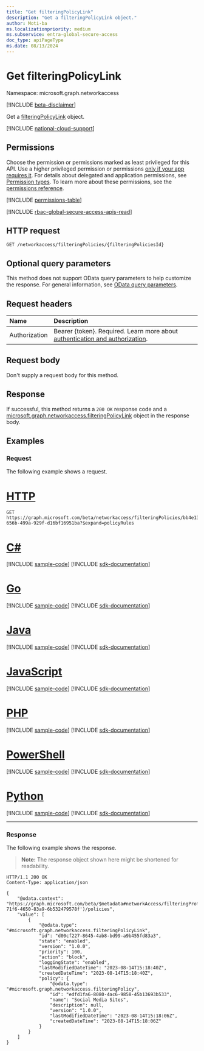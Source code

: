 ```yaml
---
title: "Get filteringPolicyLink"
description: "Get a filteringPolicyLink object."
author: Moti-ba
ms.localizationpriority: medium
ms.subservice: entra-global-secure-access
doc_type: apiPageType
ms.date: 08/13/2024
---
```


# Get filteringPolicyLink
Namespace: microsoft.graph.networkaccess

[!INCLUDE [beta-disclaimer](../../includes/beta-disclaimer.md)]

Get a [filteringPolicyLink](../resources/networkaccess-filteringpolicylink.md) object.

[!INCLUDE [national-cloud-support](../../includes/global-only.md)]

## Permissions
Choose the permission or permissions marked as least privileged for this API. Use a higher privileged permission or permissions [only if your app requires it](/graph/permissions-overview#best-practices-for-using-microsoft-graph-permissions). For details about delegated and application permissions, see [Permission types](/graph/permissions-overview#permission-types). To learn more about these permissions, see the [permissions reference](/graph/permissions-reference).

<!-- { "blockType": "permissions", "name": "networkaccess_filteringpolicylink_get" } -->
[!INCLUDE [permissions-table](../includes/permissions/networkaccess-filteringpolicylink-get-permissions.md)]

[!INCLUDE [rbac-global-secure-access-apis-read](../includes/rbac-for-apis/rbac-global-secure-access-apis-read.md)]

## HTTP request

<!-- {
  "blockType": "ignored"
}
-->
``` http
GET /networkaccess/filteringPolicies/{filteringPoliciesId}
```

## Optional query parameters
This method does not support OData query parameters to help customize the response. For general information, see [OData query parameters](/graph/query-parameters).

## Request headers
|Name|Description|
|:---|:---|
|Authorization|Bearer {token}. Required. Learn more about [authentication and authorization](/graph/auth/auth-concepts).|

## Request body
Don't supply a request body for this method.

## Response

If successful, this method returns a `200 OK` response code and a [microsoft.graph.networkaccess.filteringPolicyLink](../resources/networkaccess-filteringpolicylink.md) object in the response body.

## Examples

### Request
The following example shows a request.
# [HTTP](#tab/http)
<!-- {
  "blockType": "request",
  "name": "get_filteringpolicylink"
}
-->
``` http
GET https://graph.microsoft.com/beta/networkaccess/filteringPolicies/bb4e13cd-656b-499a-929f-d16bf16951ba?$expand=policyRules
```

# [C#](#tab/csharp)
[!INCLUDE [sample-code](../includes/snippets/csharp/get-filteringpolicylink-csharp-snippets.md)]
[!INCLUDE [sdk-documentation](../includes/snippets/snippets-sdk-documentation-link.md)]

# [Go](#tab/go)
[!INCLUDE [sample-code](../includes/snippets/go/get-filteringpolicylink-go-snippets.md)]
[!INCLUDE [sdk-documentation](../includes/snippets/snippets-sdk-documentation-link.md)]

# [Java](#tab/java)
[!INCLUDE [sample-code](../includes/snippets/java/get-filteringpolicylink-java-snippets.md)]
[!INCLUDE [sdk-documentation](../includes/snippets/snippets-sdk-documentation-link.md)]

# [JavaScript](#tab/javascript)
[!INCLUDE [sample-code](../includes/snippets/javascript/get-filteringpolicylink-javascript-snippets.md)]
[!INCLUDE [sdk-documentation](../includes/snippets/snippets-sdk-documentation-link.md)]

# [PHP](#tab/php)
[!INCLUDE [sample-code](../includes/snippets/php/get-filteringpolicylink-php-snippets.md)]
[!INCLUDE [sdk-documentation](../includes/snippets/snippets-sdk-documentation-link.md)]

# [PowerShell](#tab/powershell)
[!INCLUDE [sample-code](../includes/snippets/powershell/get-filteringpolicylink-powershell-snippets.md)]
[!INCLUDE [sdk-documentation](../includes/snippets/snippets-sdk-documentation-link.md)]

# [Python](#tab/python)
[!INCLUDE [sample-code](../includes/snippets/python/get-filteringpolicylink-python-snippets.md)]
[!INCLUDE [sdk-documentation](../includes/snippets/snippets-sdk-documentation-link.md)]

---

### Response
The following example shows the response.
>**Note:** The response object shown here might be shortened for readability.
<!-- {
  "blockType": "response",
  "truncated": true,
  "@odata.type": "microsoft.graph.networkaccess.filteringPolicyLink"
}
-->
``` http
HTTP/1.1 200 OK
Content-Type: application/json

{
    "@odata.context": "https://graph.microsoft.com/beta/$metadata#networkAccess/filteringProfiles('9020f79d-71f6-4650-83a9-6b532479578f')/policies",
    "value": [
        {
            "@odata.type": "#microsoft.graph.networkaccess.filteringPolicyLink",
            "id": "d00cf227-8645-4ab8-bd99-a9b455fd83a3",
            "state": "enabled",
            "version": "1.0.0",
            "priority": 100,
            "action": "block",
            "loggingState": "enabled",
            "lastModifiedDateTime": "2023-08-14T15:18:40Z",
            "createdDateTime": "2023-08-14T15:18:40Z",
            "policy": {
                "@odata.type": "#microsoft.graph.networkaccess.filteringPolicy",
                "id": "edfd1fa6-8080-4ac6-9858-45b13693b533",
                "name": "Social Media Sites",
                "description": null,
                "version": "1.0.0",
                "lastModifiedDateTime": "2023-08-14T15:18:06Z",
                "createdDateTime": "2023-08-14T15:18:06Z"
            }
        }
    ]
}
```

